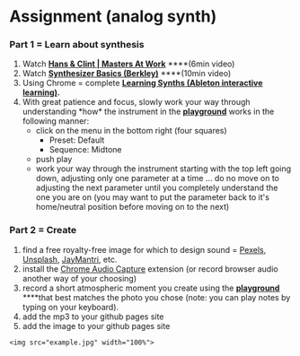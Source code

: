 # Assignment \(analog synth\)

### Part 1 = Learn about synthesis

1. Watch [**Hans & Clint \| Masters At Work**](https://www.youtube.com/watch?v=NdG5dEfAcxQ) ****\(6min video\)
2. Watch [**Synthesizer Basics \(Berkley\)**](https://www.youtube.com/watch?v=c3udLCvoCC0) ****\(10min video\)
3. Using Chrome = complete [**Learning Synths \(Ableton interactive learning\)**](https://learningsynths.ableton.com/)**.**
4. With great patience and focus, slowly work your way through understanding \*how\* the instrument in the [**playground**](https://learningsynths.ableton.com/en/playground) works in the following manner:
   * click on the menu in the bottom right \(four squares\)
     * Preset: Default
     * Sequence: Midtone
   * push play
   * work your way through the instrument starting with the top left going down, adjusting only one parameter at a time ... do no move on to adjusting the next parameter until you completely understand the one you are on \(you may want to put the parameter back to it's home/neutral position before moving on to the next\)

### Part 2 = Create

1. find a free royalty-free image for which to design sound = [Pexels](https://www.pexels.com/), [Unsplash](https://unsplash.com/), [JayMantri](https://jaymantri.com/), etc.
2. install the [Chrome Audio Capture](https://chrome.google.com/webstore/detail/chrome-audio-capture/kfokdmfpdnokpmpbjhjbcabgligoelgp) extension \(or record browser audio another way of your choosing\)
3. record a short atmospheric moment you create using the [**playground**](https://learningsynths.ableton.com/en/playground) ****that best matches the photo you chose \(note: you can play notes by typing on your keyboard\).
4. add the mp3 to your github pages site
5. add the image to your github pages site

```text
<img src="example.jpg" width="100%">
```



